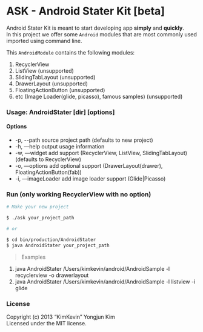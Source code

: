 ASK - Android Stater Kit [beta]
=====

Android Stater Kit is meant to start developing app **simply** and **quickly**.  
In this project we offer some `Android` modules that are most commonly used imported using command line.

This `AndroidModule` contains the following modules:

1. RecyclerView
2. ListView (unsupported)
3. SlidingTabLayout (unsupported)
4. DrawerLayout (unsupported)
5. FloatingActionButton (unsupported)
6. etc (Image Loader(glide, picasso), famous samples) (unsupported)

### Usage: AndroidStater [dir] [options]

#### Options
* -p, --path                  source project path (defaults to new project)
* -h,  —help                  output usage information
* -w,  —widget <view>         add <view> support (RecyclerView, ListView, SlidingTabLayout) (defaults to RecyclerView)
* -o,  —options <view>        add <view> optional support (DrawerLayout(drawer), FloatingActionButton(fab))
* -i,  —imageLoader <engine> 	add image loader <engine> support (Glide|Picasso)

### Run (only working RecyclerView with no option)

```bash
# Make your new project

$ ./ask your_project_path

# or

$ cd bin/production/AndroidStater
$ java AndroidStater your_project_path
```
> Examples
1. java AndroidStater /Users/kimkevin/android/AndroidSample -l recyclerview -o drawerlayout
2. java AndroidStater /Users/kimkevin/android/AndroidSample -l listview -i glide

### License

Copyright (c) 2013 “KimKevin” Yongjun Kim  
Licensed under the MIT license.
